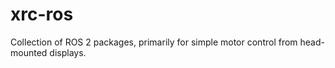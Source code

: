 # xrc-ros
Collection of ROS 2 packages, primarily for simple motor control from head-mounted displays.
